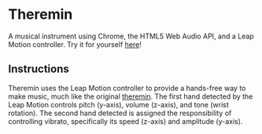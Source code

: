 Theremin
========

A musical instrument using Chrome, the HTML5 Web Audio API, and a Leap Motion controller.  Try it for yourself [here](http://nathanfriend.com/theremin/ "Nathan Friend: Theremin")!

Instructions
------------
Theremin uses the Leap Motion controller to provide a hands-free way to make music, much like the original [theremin](http://wikipedia.org/wiki/Theremin "Wikipedia: theremin").  The first hand detected by the Leap Motion controls pitch (y-axis), volume (z-axis), and tone (wrist rotation).  The second hand detected is assigned the responsibility of controlling vibrato, specifically its speed (z-axis) and amplitude (y-axis).
